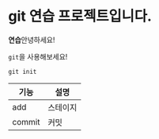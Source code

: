 # git 연습 프로젝트입니다.

**연습**안녕하세요!

`git`을 사용해보세요!

```
git init
```

|기능|설명|
|---|---|
|add|스테이지|
|commit|커밋|
